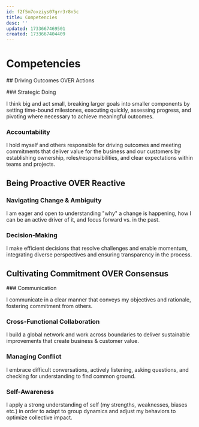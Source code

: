 ```yaml
---
id: f2f5m7oxziys07grr3r8n5c
title: Competencies
desc: ''
updated: 1733667469501
created: 1733667404409
---
```

# Competencies

## Driving Outcomes OVER Actions

### Strategic Doing

I think big and act small, breaking larger goals into smaller components by setting time-bound milestones, executing quickly, assessing progress, and pivoting where necessary to achieve meaningful outcomes.

### Accountability

I hold myself and others responsible for driving outcomes and meeting commitments that deliver value for the business and our customers by establishing ownership, roles/responsibilities, and clear expectations within teams and projects.

## Being Proactive OVER Reactive

### Navigating Change & Ambiguity

I am eager and open to understanding "why" a change is happening, how I can be an active driver of it, and focus forward vs. in the past.

### Decision-Making

I make efficient decisions that resolve challenges and enable momentum, integrating diverse perspectives and ensuring transparency in the process.

## Cultivating Commitment OVER Consensus

### Communication

I communicate in a clear manner that conveys my objectives and rationale, fostering commitment from others.

###  Cross-Functional Collaboration
I build a global network and work across boundaries to deliver sustainable improvements that create business & customer value.

### Managing Conflict

I embrace difficult conversations, actively listening, asking questions, and checking for understanding to find common ground.

### Self-Awareness

I apply a strong understanding of self (my strengths, weaknesses, biases etc.) in order to adapt to group dynamics and adjust my behaviors to optimize collective impact.